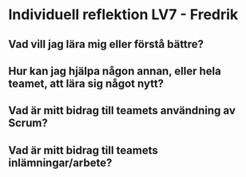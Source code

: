 # Individuell reflektion LV7 - Fredrik
## Vad vill jag lära mig eller förstå bättre?
## Hur kan jag hjälpa någon annan, eller hela teamet, att lära sig något nytt?
## Vad är mitt bidrag till teamets användning av Scrum?
## Vad är mitt bidrag till teamets inlämningar/arbete?
